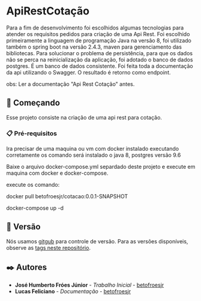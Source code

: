 # ApiRestCotação

Para a fim de desenvolvimento foi escolhidos algumas tecnologias para atender os requisitos pedidos para criação de uma Api Rest. Foi escolhido primeiramente a linguagem de programação Java na versão 8, foi utilizado também o spring boot na versão 2.4.3, maven para gerenciamento das bibliotecas. Para solucionar o problema de persistência, para que os dados não se perca na reinicialização da aplicação, foi adotado o banco de dados postgres. É um banco de dados consistente. Foi feita toda a documentação da api utilizando o Swagger. O resultado é retorno como endpoint.

obs: Ler a documentação "Api Rest Cotação" antes.

## 🚀 Começando

Esse projeto consiste na criação de uma api rest para cotação.

### 📋 Pré-requisitos

Ira precisar de uma maquina ou vm com docker instalado executando corretamente os comando será instalado o java 8, postgres versão 9.6

Baixe o arquivo docker-compose.yml separdado deste projeto e execute em maquina com docker e docker-compose.

execute os comando:

docker pull betofroesjr/cotacao:0.0.1-SNAPSHOT

docker-compose up -d

## 📌 Versão

Nós usamos [gitgub](https://github.com/betofroesjr/) para controle de versão. Para as versões disponíveis, observe as [tags neste repositório](https://github.com/betofroesjr/cotacao). 

## ✒️ Autores

* **José Humberto Fróes Júnior** - *Trabalho Inicial* - [betofroesjr](https://github.com/betofroesjr)
* **Lucas Feliciano** - *Documentação* - [betofroesjr](https://github.com/betofroesjr)
